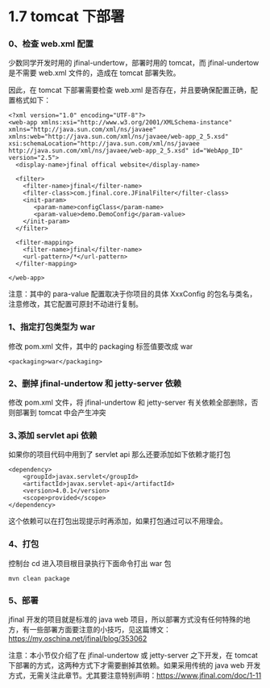 # 1.7 tomcat 下部署
### 0、检查 web.xml 配置
少数同学开发时用的 jfinal-undertow，部署时用的 tomcat，而 jfinal-undertow 是不需要 web.xml 文件的，造成在 tomcat 部署失败。

因此，在 tomcat 下部署需要检查 web.xml 是否存在，并且要确保配置正确，配置格式如下：
```
<?xml version="1.0" encoding="UTF-8"?>
<web-app xmlns:xsi="http://www.w3.org/2001/XMLSchema-instance" xmlns="http://java.sun.com/xml/ns/javaee" xmlns:web="http://java.sun.com/xml/ns/javaee/web-app_2_5.xsd" xsi:schemaLocation="http://java.sun.com/xml/ns/javaee http://java.sun.com/xml/ns/javaee/web-app_2_5.xsd" id="WebApp_ID" version="2.5">
  <display-name>jfinal offical website</display-name>
  
  <filter>
    <filter-name>jfinal</filter-name>
    <filter-class>com.jfinal.core.JFinalFilter</filter-class>
    <init-param>
       <param-name>configClass</param-name>
       <param-value>demo.DemoConfig</param-value>
    </init-param>
  </filter>
  
  <filter-mapping>
    <filter-name>jfinal</filter-name>
    <url-pattern>/*</url-pattern>
  </filter-mapping>
 
</web-app>
```
注意：其中的 para-value 配置取决于你项目的具体 XxxConfig 的包名与类名，注意修改，其它配置可原封不动进行复制。



### 1、指定打包类型为 war
修改 pom.xml 文件，其中的 packaging 标签值要改成 war
```
<packaging>war</packaging>
```

### 2、删掉 jfinal-undertow 和 jetty-server 依赖
修改 pom.xml 文件，将 jfinal-undertow 和 jetty-server 有关依赖全部删除，否则部署到 tomcat 中会产生冲突

### 3､添加 servlet api 依赖
如果你的项目代码中用到了 servlet api 那么还要添加如下依赖才能打包
```
<dependency>
    <groupId>javax.servlet</groupId>
    <artifactId>javax.servlet-api</artifactId>
    <version>4.0.1</version>
    <scope>provided</scope>
</dependency>
```
这个依赖可以在打包出现提示时再添加，如果打包通过可以不用理会。



### 4、打包
控制台 cd 进入项目根目录执行下面命令打出 war 包
```
mvn clean package
```

### 5、部署
jfinal 开发的项目就是标准的 java web 项目，所以部署方式没有任何特殊的地方，有一些部署方面要注意的小技巧，见这篇博文：https://my.oschina.net/jfinal/blog/353062

注意：本小节仅介绍了在 jfinal-undertow 或 jetty-server 之下开发，在 tomcat 下部署的方式，这两种方式下才需要删掉其依赖。如果采用传统的 java web 开发方式，无需关注此章节。尤其要注意特别声明：https://www.jfinal.com/doc/1-11